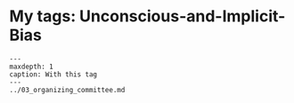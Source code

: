 # My tags: Unconscious-and-Implicit-Bias

```{toctree}
---
maxdepth: 1
caption: With this tag
---
../03_organizing_committee.md
```
